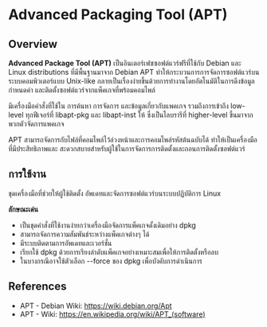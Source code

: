 
# Advanced Packaging Tool (APT)
## **Overview**
**Advanced Package Tool (APT)** เป็นอินเตอร์เฟซซอฟต์แวร์ฟรีที่ใช้กับ Debian และ Linux distributions  ที่มีพื้นฐานมาจาก Debian APT 
ทำให้กระบวนการการจัดการซอฟต์แวร์บนระบบคอมพิวเตอร์แบบ Unix-like กลายเป็นเรื่องง่ายขึ้นด้วยการทำงานโดยอัตโนมัติในการดึงข้อมูล กำหนดค่า 
และติดตั้งซอฟต์แวร์จากแพ็คเกจที่พร้อมคอมไพล์

มีเครื่องมือคำสั่งที่ใช้ใน การค้นหา การจัดการ และข้อมูลเกี่ยวกับแพคเกจ รวมถึงการเข้าถึง low-level ทุกฟีเจอร์ที่ libapt-pkg และ libapt-inst ให้ 
ซึ่งเป็นไลบรารีที่ higher-level ขึ้นมาจากพวกตัวจัดการแพคเกจ 

APT สามารถจัดการกับไฟล์ที่คอมไพล์ไว้ล่วงหน้าและการคอมไพล์รหัสต้นฉบับได้ ทำให้เป็นเครื่องมือที่มีประสิทธิภาพและ
สะดวกสบายสำหรับผู้ใช้ในการจัดการการติดตั้งและถอนการติดตั้งซอฟต์แวร์

## การใช้งาน
ชุดเครื่องมือที่ช่วยให้ผู้ใช้ติดตั้ง อัพเดทและจัดการซอฟต์แวร์บนระบบปฏิบัติการ Linux

**ลักษณะเด่น**

* เป็นชุดคำสั่งที่ใช้งานง่ายกว่าเครื่องมือจัดการแพ็คเกจดั้งเดิมอย่าง dpkg
* สามารถจัดการความสัมพันธ์ระหว่างแพ็คเกจต่างๆ ได้
* มีระบบติดตามการอัพเดทและเวอร์ชั่น
* เรียกใช้ dpkg ด้วยการเรียงลำดับแพ็คเกจอย่างเหมาะสมเพื่อให้การติดตั้งหรือลบ
* ในบางกรณีอาจใช้ตัวเลือก --force ของ dpkg เพื่อบังคับการดำเนินการ

## References
* APT - Debian Wiki: https://wiki.debian.org/Apt
* APT - Wiki: https://en.wikipedia.org/wiki/APT_(software)


